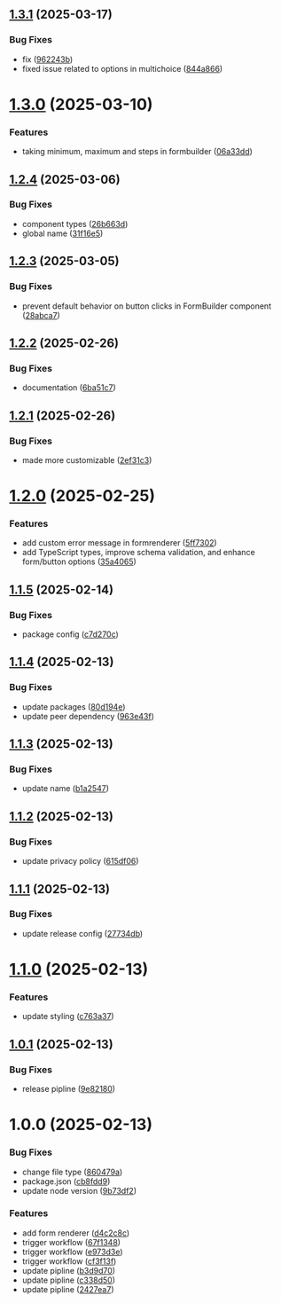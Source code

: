 ## [1.3.1](https://github.com/aman162001/react-form-builder/compare/v1.3.0...v1.3.1) (2025-03-17)


### Bug Fixes

* fix ([962243b](https://github.com/aman162001/react-form-builder/commit/962243b178e2abe7607a2f9dbf71a55420f020f6))
* fixed issue related to options in multichoice ([844a866](https://github.com/aman162001/react-form-builder/commit/844a8660c23a445e05271d98d021d4d2d1cf644c))

# [1.3.0](https://github.com/aman162001/react-form-builder/compare/v1.2.4...v1.3.0) (2025-03-10)


### Features

* taking minimum, maximum and steps in formbuilder ([06a33dd](https://github.com/aman162001/react-form-builder/commit/06a33ddbe309dd3aa22c1d793a7933c310923645))

## [1.2.4](https://github.com/aman162001/react-form-builder/compare/v1.2.3...v1.2.4) (2025-03-06)


### Bug Fixes

* component types ([26b663d](https://github.com/aman162001/react-form-builder/commit/26b663d32585bac49e867e6956cf4d6748b96a12))
* global name ([31f16e5](https://github.com/aman162001/react-form-builder/commit/31f16e5fe1d0f2908e29c65e0ab44434bc88b981))

## [1.2.3](https://github.com/aman162001/react-form-builder/compare/v1.2.2...v1.2.3) (2025-03-05)


### Bug Fixes

* prevent default behavior on button clicks in FormBuilder component ([28abca7](https://github.com/aman162001/react-form-builder/commit/28abca7fe3724bfe1a5972d9784e2d092aaf3b70))

## [1.2.2](https://github.com/aman162001/react-form-builder/compare/v1.2.1...v1.2.2) (2025-02-26)


### Bug Fixes

* documentation ([6ba51c7](https://github.com/aman162001/react-form-builder/commit/6ba51c7e2e12981047d4160f854b93adc08a3938))

## [1.2.1](https://github.com/aman162001/react-form-builder/compare/v1.2.0...v1.2.1) (2025-02-26)


### Bug Fixes

* made more customizable ([2ef31c3](https://github.com/aman162001/react-form-builder/commit/2ef31c359fe7ee43f29e4b4c37054d5f50b8017f))

# [1.2.0](https://github.com/aman162001/react-form-builder/compare/v1.1.5...v1.2.0) (2025-02-25)


### Features

* add custom error message in formrenderer ([5ff7302](https://github.com/aman162001/react-form-builder/commit/5ff7302543b20c9bc3adf3460fa2f85b4527784a))
* add TypeScript types, improve schema validation, and enhance form/button options ([35a4065](https://github.com/aman162001/react-form-builder/commit/35a40654f89bd2014667618676575ef000cfd775))

## [1.1.5](https://github.com/aman162001/react-form-builder/compare/v1.1.4...v1.1.5) (2025-02-14)


### Bug Fixes

* package config ([c7d270c](https://github.com/aman162001/react-form-builder/commit/c7d270c96911ef556a70824b669c6b0bc5e62f21))

## [1.1.4](https://github.com/aman162001/react-form-builder/compare/v1.1.3...v1.1.4) (2025-02-13)


### Bug Fixes

* update packages ([80d194e](https://github.com/aman162001/react-form-builder/commit/80d194e3b623156c840c409410eefa43c9e4bee3))
* update peer dependency ([963e43f](https://github.com/aman162001/react-form-builder/commit/963e43f3fa52f3851f3145be8fae506a73587f61))

## [1.1.3](https://github.com/aman162001/react-form-builder/compare/v1.1.2...v1.1.3) (2025-02-13)


### Bug Fixes

* update name ([b1a2547](https://github.com/aman162001/react-form-builder/commit/b1a2547a1205e2ae6576152fe639f5b5d6cae9bb))

## [1.1.2](https://github.com/aman162001/react-form-builder/compare/v1.1.1...v1.1.2) (2025-02-13)


### Bug Fixes

* update privacy policy ([615df06](https://github.com/aman162001/react-form-builder/commit/615df06a2d6ecbddccd6eb0733bd294d1b3d077c))

## [1.1.1](https://github.com/aman162001/react-form-builder/compare/v1.1.0...v1.1.1) (2025-02-13)


### Bug Fixes

* update release config ([27734db](https://github.com/aman162001/react-form-builder/commit/27734db53c7c19aa761bd1ef97ebb5e7d5ed2f84))

# [1.1.0](https://github.com/aman162001/react-form-builder/compare/v1.0.1...v1.1.0) (2025-02-13)


### Features

* update styling ([c763a37](https://github.com/aman162001/react-form-builder/commit/c763a37b2203ace6933f86e22d290c4f70db77b6))

## [1.0.1](https://github.com/aman162001/react-form-builder/compare/v1.0.0...v1.0.1) (2025-02-13)


### Bug Fixes

* release pipline ([9e82180](https://github.com/aman162001/react-form-builder/commit/9e821801826c6ed0155b2b19bb63fee8d89eacd7))

# 1.0.0 (2025-02-13)


### Bug Fixes

* change file type ([860479a](https://github.com/aman162001/react-form-builder/commit/860479ac746c7f14a6a307b487fd1a08f115c601))
* package.json ([cb8fdd9](https://github.com/aman162001/react-form-builder/commit/cb8fdd9e8d90ffee19414b3e08bb1a174315b67d))
* update node version ([9b73df2](https://github.com/aman162001/react-form-builder/commit/9b73df2790e84f93cdc48888551b71d11a534c70))


### Features

* add form renderer ([d4c2c8c](https://github.com/aman162001/react-form-builder/commit/d4c2c8c0a1bcbd06da82152ab4ae1ba07eb5f3af))
* trigger workflow ([67f1348](https://github.com/aman162001/react-form-builder/commit/67f1348c26b334d54080fb31ea9f7cac192c4f2d))
* trigger workflow ([e973d3e](https://github.com/aman162001/react-form-builder/commit/e973d3e527125f43ad4221917e796c47ac4ae798))
* trigger workflow ([cf3f13f](https://github.com/aman162001/react-form-builder/commit/cf3f13fdfba0c9922783e7555a7a0cf2f08ca786))
* update pipline ([b3d9d70](https://github.com/aman162001/react-form-builder/commit/b3d9d7051104bad578c70914c26e2fd2ada9be6a))
* update pipline ([c338d50](https://github.com/aman162001/react-form-builder/commit/c338d5035f995c444ab99cbfc1cbd29f770d7fa7))
* update pipline ([2427ea7](https://github.com/aman162001/react-form-builder/commit/2427ea7c1a24057c2137233f47d77f4e59374ae5))
